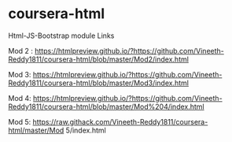 # coursera-html
Html-JS-Bootstrap module Links

Mod 2 : https://htmlpreview.github.io/?https://github.com/Vineeth-Reddy1811/coursera-html/blob/master/Mod2/index.html

Mod 3:  https://htmlpreview.github.io/?https://github.com/Vineeth-Reddy1811/coursera-html/blob/master/Mod3/index.html

Mod 4:  https://htmlpreview.github.io/?https://github.com/Vineeth-Reddy1811/coursera-html/blob/master/Mod%204/index.html

Mod 5:  https://raw.githack.com/Vineeth-Reddy1811/coursera-html/master/Mod 5/index.html

